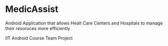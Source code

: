 MedicAssist
===========

Android Application that allows Healt Care Centers and Hospitals to manage their resoruces more efficiently

IIT Android Course Team Project
